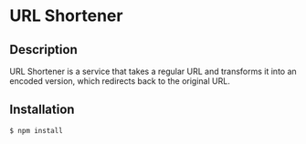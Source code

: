 # URL Shortener

## Description

URL Shortener is a service that takes a regular URL and transforms it into an encoded version, which redirects back to the original URL.

## Installation
	
	$ npm install
